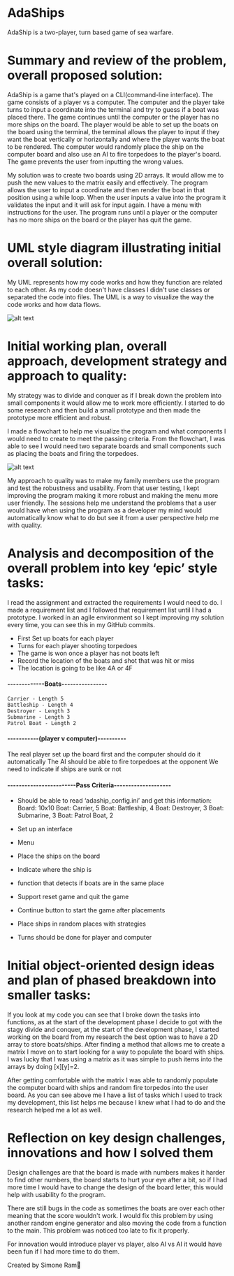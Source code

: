 # AdaShips
AdaShip is a two-player, turn based game of sea warfare.


# Summary and review of the problem, overall proposed solution:
AdaShip is a game that's played on a CLI(command-line interface). The game consists of a player vs a computer. The computer and the player take turns to input a coordinate into the terminal and try to guess if a boat was placed there. The game continues until the computer or the player has no more ships on the board. The player would be able to set up the boats on the board using the terminal, the terminal allows the player to input if they want the boat vertically or horizontally and where the player wants the boat to be rendered. The computer would randomly place the ship on the computer board and also use an AI to fire torpedoes to the player's board. The game prevents the user from inputting the wrong values.


My solution was to create two boards using 2D arrays. It would allow me to push the new values to the matrix easily and effectively. The program allows the user to input a coordinate and then render the boat in that position using a while loop. When the user inputs a value into the program it validates the input and it will ask for input again. I have a menu with instructions for the user. The program runs until a player or the computer has no more ships on the board or the player has quit the game.

# UML style diagram illustrating initial overall solution:

My UML represents how my code works and how they function are related to each other. As my code doesn't have classes 
I didn't use classes or separated the code into files. The UML is a way to visualize the way the code works and how data flows.

![alt text](https://github.com/simtor/AdaShips/blob/main/Screenshot%202021-03-24%20at%2012.01.33.png)

# Initial working plan, overall approach, development strategy and approach to quality:
My strategy was to divide and conquer as if I break down the problem into small components it would allow me to work more efficiently. I started to do some research and then build a small prototype and then made the prototype more efficient and robust.

I made a flowchart to help me visualize the program and what components I would need to create to meet the passing criteria. From the flowchart, I was able to see I would need two separate boards and small components such as placing the boats and firing the torpedoes.

![alt text](https://github.com/simtor/AdaShips/blob/main/flowchart-BattleshipWM.jpg)

My approach to quality was to make my family members use the program and test the robustness and usability. From that user testing, I kept improving the program making it more robust and making the menu more user friendly. The sessions help me understand the problems that a user would have when using the program as a developer my mind would automatically know what to do but see it from a user perspective help me with quality.


# Analysis and decomposition of the overall problem into key ‘epic’ style tasks:
I read the assignment and extracted the requirements I would need to do.
I made a requirement list and I followed that requirement list until I had a prototype.
I worked in an agile environment so I kept improving my solution every time, you can see this in my GitHub commits.

- First Set up boats for each player 
- Turns for each player shooting torpedoes 
- The game is won once a player has not boats left 
- Record the location of the boats and shot that was hit or miss
- The location is going to  be like 4A or 4F

####  -------------Boats----------------
    Carrier - Length 5
    Battleship - Length 4
    Destroyer - Length 3
    Submarine - Length 3
    Patrol Boat - Length 2

#### -----------(player v computer)----------
The real player set up the board first  and the computer should do it automatically
The AI should be able to fire torpedoes at the opponent 
We need to indicate if ships are sunk or not

####  ------------------------Pass Criteria--------------------
- Should be able to  read ‘adaship_config.ini’ and get this information:
Board: 10x10
Boat: Carrier, 5
Boat: Battleship, 4
Boat: Destroyer, 3
Boat: Submarine, 3
Boat: Patrol Boat, 2

- Set up an interface 
- Menu 
- Place the ships on the board 
- Indicate where the ship is
- function that detects if boats are in the same place 
- Support reset game and quit the game
- Continue button to  start the game after placements
- Place ships in random places with  strategies
- Turns should be done for player and computer 


# Initial object-oriented design ideas and plan of phased breakdown into smaller tasks:

If you look at my code you can see that I broke down the tasks into functions, as at the start of the development phase I decide to got with the stagy divide and conquer, at the start of the development phase, I started working on the board from my research the best option was to have a 2D array to store boats/ships.  After finding a method that allows me to create a matrix I move on to start looking for a way to populate the board with ships. I was lucky that I was using a matrix as it was simple to push items into the arrays by doing [x][y]=2. 

After getting comfortable with the matrix I was able to randomly populate the computer board with ships and random fire torpedos into the user board. 
As you can see above me I have a list of tasks which I used to track my development, this list helps me because I knew what I had to do and the research helped me a lot as well. 


# Reflection on key design challenges, innovations and how I solved them

Design challenges are that the board is made with numbers makes it harder to find other numbers, the board starts to hurt your eye after a bit, so if I had more time I would have to change the design of the board letter, this would help with usability fo the program.

There are still bugs in the code as sometimes the boats are over each other meaning that the score wouldn't work.  I would fix this problem by using another random engine generator and also moving the code from a function to the main. This problem was noticed too late to fix it properly. 

For innovation would introduce player vs player, also AI vs AI it would have been fun if I had more time to do them. 

Created by Simone Ram🐏
